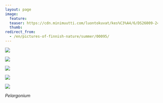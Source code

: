 ```yaml
---
layout: page
image:
  feature:
  teaser: https://cdn.minimuutti.com/luontokuvat/kes%C3%A4/6/DS26009-245px.jpg
  thumb:
redirect_from:
  - /en/pictures-of-finnish-nature/summer/00095/
---
```


![](https://cdn.minimuutti.com/luontokuvat/kes%C3%A4/6/DS26001-800px.jpg)

![](https://cdn.minimuutti.com/luontokuvat/kes%C3%A4/6/DS26002-800px.jpg)

![](https://cdn.minimuutti.com/luontokuvat/kes%C3%A4/6/DS26008-800px.jpg)

![](https://cdn.minimuutti.com/luontokuvat/kes%C3%A4/6/DS26009-800px.jpg)

![](https://cdn.minimuutti.com/luontokuvat/kes%C3%A4/6/DS26011-800px.jpg)

*Pelargonium*
